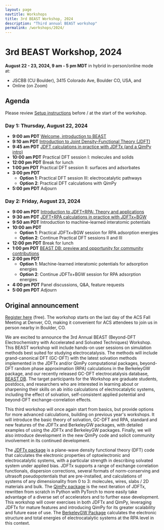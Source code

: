 ```yaml
---
layout: page
navtitle: Workshops
title: 3rd BEAST Workshop, 2024
description: "Third annual BEAST workshop"
permalink: /workshops/2024/
---
```


# 3rd BEAST Workshop, 2024

<b>August 22 - 23, 2024, 9 am - 5 pm MDT</b> in hybrid in-person/online mode at:

+ JSCBB (CU Boulder), 3415 Colorado Ave, Boulder CO, USA, and
+ Online (on Zoom)

## Agenda

Please review [Setup instructions](setup) before / at the start of the workshop.

### Day 1: Thursday, August 22, 2024

+ **9:00 am PDT** [Welcome, introduction to BEAST](beast.pdf)
+ **9:10 am PDT** [Introduction to Joint Density-Functional Theory (JDFT)](jdft.pdf)
+ **9:45 am PDT** [JDFT calculations in practice with JDFTx (and a QimPy intro)](jdftx.pdf)
+ **10:00 am PDT** Practical DFT session I: molecules and solids
+ **12:00 pm PDT** Break for lunch
+ **1:00 pm PDT**  Practical DFT session II: surfaces and adsorbates
+ **3:00 pm PDT**
   - **Option 1**:  Practical DFT session III: electrocatalytic pathways
   - **Option 2**:  Practical DFT calculations with QimPy
+ **5:00 pm PDT** Adjourn

### Day 2: Friday, August 23, 2024

+ **9:00 am PDT** [Introduction to JDFT+RPA: Theory and applications](rpa.pdf)
+ **9:30 am PDT** [JDFT+RPA calculations in practice with JDFTx+BGW](jdftx-bgw.pdf)
+ **9:50 am PDT** Introduction to machine-learned interatomic potentials
+ **10:00 am PDT**
   - **Option 1**: Practical JDFTx+BGW session for RPA adsorption energies
   - **Option 2**: Continue Practical DFT sessions II and III
+ **12:00 pm PDT** Break for lunch
+ **1:00 pm PDT** [BEAST DB: preview and opportunity for community contributions](beastdb.pdf)
+ **2:00 pm PDT** 
   - **Option 1**: Machine-learned interatomic potentials for adsorption energies
   - **Option 2**: Continue JDFTx+BGW session for RPA adsorption energies
+ **4:00 pm PDT** Panel discussions, Q&amp;A, feature requests
+ **5:00 pm PDT** Adjourn 

## Original announcement

[Register here](https://forms.gle/ydLz6Fu7Qpfb7ysW9) (free).
The workshop starts on the last day of the ACS Fall Meeting at Denver, CO, making it convenient for ACS attendees to join us in person nearby in Boulder, CO.

We are excited to announce the 3rd Annual BEAST (Beyond-DFT Electrochemistry with Accelerated and Solvated Techniques) Workshop.
This BEAST workshop will include hands-on user sessions on simulation methods best suited for studying electrocatalysis.
The methods will include grand-canonical DFT (GC-DFT) with the latest solvation methods implemented in the JDFTx and/or QimPy computational packages, beyond-DFT random phase approximation (RPA) calculations in the BerkeleyGW package, and our recently released GC-DFT electrocatalysis database, [BEAST DB](https://beastdb.nrel.gov).
The target participants for the Workshop are graduate students, postdocs, and researchers who are interested in learning about or sharpening their skills on ab initio calculations of electrocatalytic systems, including the effect of solvation, self-consistent applied potential and beyond-DFT exchange-correlation effects.

This third workshop will once again start from basics, but provide options for more advanced calculations, building on previous year's workshops. 
It will introduce the basic theory of solvation, GC-DFT and RPA, standard and new features of the JDFTx and BerkeleyGW packages, with detailed examples of using the JDFTx and BerkeleyGW packages.
Finally, we will also introduce development in the new QimPy code and solicit community involvement in its continued development.

The [JDFTx package](https://jdftx.org) is a plane-wave density functional theory (DFT) code that calculates the electronic properties of optoelectronic and electrocatalytic systems, with a particular strength in describing solvated system under applied bias. JDFTx supports a range of exchange correlation functionals, dispersion corrections, several formats of norm-conserving and ultrasoft pseudopotentials that are pre-installed, and calculations of systems of any dimensionality from 0 to 3: molecules, wires, slabs / 2D materials and bulk.
The [QimPy package](https://qimpy.org) is the next iteration of JDFTx, rewritten from scratch in Python with PyTorch to more easily take advantage of a diverse set of accelerators and to further ease development. 
This workshop will cover exercises in both JDFTx and QimPy, leveraging JDFTx for mature features and introducing QimPy for its greater scalability and future ease of use.
The [BerkeleyGW Package](https://berkeleygw.org) calculates the electronic structure and total energies of electrocatalytic systems at the RPA level in this context.
